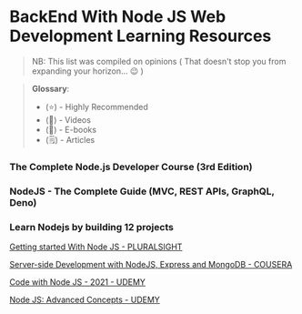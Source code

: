 # BackEnd With Node JS Web Development Learning Resources
> NB: This list was compiled on opinions ( That doesn't stop you from expanding your horizon... 😉 )

> **Glossary**:
>
> - (⭐) - Highly Recommended
> - (🎥) - Videos
> - (📔) - E-books
> - (🗒️) - Articles

### The Complete Node.js Developer Course (3rd Edition)

### NodeJS - The Complete Guide (MVC, REST APIs, GraphQL, Deno)

### Learn Nodejs by building 12 projects


[Getting started With Node JS - PLURALSIGHT](https://pluralsight.pxf.io/c/1193463/424552/7490?u=https%3A%2F%2Fwww.pluralsight.com%2Fcourses%2Fnode-intro)


[Server-side Development with NodeJS, Express and MongoDB - COUSERA](https://www.coursera.org/learn/server-side-nodejs?ranMID=40328&ranEAID=JVFxdTr9V80&ranSiteID=JVFxdTr9V80-nofhEQWF_QLOfqpjrgfrCw&siteID=JVFxdTr9V80-nofhEQWF_QLOfqpjrgfrCw&utm_content=10&utm_medium=partners&utm_source=linkshare&utm_campaign=JVFxdTr9V80)


[Code with Node JS - 2021 - UDEMY](https://www.udemy.com/course/code-with-node/?ranMID=39197&ranEAID=jU79Zysihs4&ranSiteID=jU79Zysihs4-9rVN0z2TklXK5smF41wyig&utm_source=aff-campaign&utm_medium=udemyads&LSNPUBID=jU79Zysihs4)


[Node JS: Advanced Concepts - UDEMY](https://www.udemy.com/course/advanced-node-for-developers/?ranMID=39197&ranEAID=jU79Zysihs4&ranSiteID=jU79Zysihs4-1yVObS0nDDf87PacOQFYvw&LSNPUBID=jU79Zysihs4&utm_source=aff-campaign&utm_medium=udemyads)
